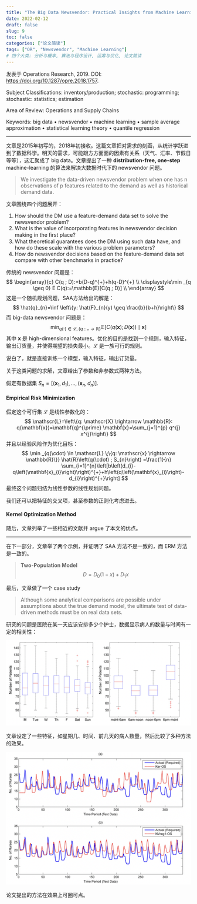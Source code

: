 ```yaml
---
title: "The Big Data Newsvendor: Practical Insights from Machine Learning"
date: 2022-02-12
draft: false
slug: 9
toc: false
categories: ["论文简读"]
tags: ["OR", "Newsvendor", "Machine Learning"]
# 四个大类: 分析与概率, 算法与程序设计, 运筹与优化, 论文简读
---
```


发表于 Operations Research, 2019. DOI: https://doi.org/10.1287/opre.2018.1757.

Subject Classiﬁcations: inventory/production; stochastic: programming; stochastic: statistics; estimation 

Area of Review: Operations and Supply Chains

Keywords: big data • newsvendor • machine learning • sample average approximation • statistical learning theory • quantile regression

---

文章是2015年初写的，2018年初接收。这篇文章把对需求的刻画，从统计学跃进到了数据科学。明天的需求，可能跟方方面面的因素有关系（天气、汇率、节假日等等），这汇聚成了 big data。文章提出了一种 **distribution-free, one-step** machine-learning 的算法来解决大数据时代下的 newsvendor 问题。

> We investigate the data-driven newsvendor problem when one has n observations of p features related to the demand as well as historical demand data.

文章围绕四个问题展开：

1. How should the DM use a feature-demand data set to solve the newsvendor problem?
2. What is the value of incorporating features in newsvendor decision making in the ﬁrst place?
3. What theoretical guarantees does the DM using such data have, and how do these scale with the various problem parameters?
4. How do newsvendor decisions based on the feature-demand data set compare with other benchmarks in practice?



传统的 newsvendor 问题是：
$$
\begin{array}{c}
C(q ; D):=b(D-q)^{+}+h(q-D)^{+} \\
\displaystyle\min _{q \geq 0} E C(q):=\mathbb{E}[C(q ; D)] \\
\end{array}
$$
这是一个随机规划问题，SAA方法给出的解是：
$$
\hat{q}_{n}=\inf \left\{y: \hat{F}_{n}(y) \geq \frac{b}{b+h}\right\}
$$
而 big-data newsvendor 问题是：
$$
\min _{q(\cdot) \in \mathscr{L},\{q: \mathscr{x} \rightarrow \mathbb{R}\}} \mathbb{E}[C(q(\mathbf{x}) ; D(\mathbf{x})) \mid \mathbf{x}]
$$
其中 $\mathbf{x}$ 是 high-dimensional features。优化的目的是找到一个规则，输入特征，输出订货量，并使得期望的损失最小。$\mathscr{L}$ 是一族可行的规则。

说白了，就是直接训练一个模型，输入特征，输出订货量。



关于这类问题的求解，文章给出了参数和非参数式两种方法。

假定有数据集 $S_n = [(\mathbf{x}_1, d_1), \dots, (\mathbf{x}_n, d_n)]$.



#### Empirical Risk Minimization

假定这个可行集 $\mathscr{L}$  是线性参数化的：
$$
\mathscr{L}=\left\{q: \mathscr{X} \rightarrow \mathbb{R}: q(\mathbf{x})=\mathbf{q}^{\prime} \mathbf{x}=\sum_{j=1}^{p} q^{j} x^{j}\right\}
$$
并且以经验风险作为优化目标：
$$
\min _{q(\cdot) \in \mathscr{L} \;\{q: \mathscr{x} \rightarrow \mathbb{R}\}} \hat{R}\left(q(\cdot) ; S_{n}\right) =\frac{1}{n} \sum_{i=1}^{n}\left[b\left(d_{i}-q\left(\mathbf{x}_{i}\right)\right)^{+}+h\left(q\left(\mathbf{x}_{i}\right)-d_{i}\right)^{+}\right]
$$
最终这个问题归结为线性参数的线性规划问题。

我们还可以把特征的交叉项，甚至参数的正则化考虑进去。



#### Kernel Optimization Method





随后，文章列举了一些相近的文献并 argue 了本文的优点。



---

在下一部分，文章举了两个示例，并证明了 SAA 方法不是一致的，而 ERM 方法是一致的。

> **Two-Population Model**
> $$
> D=D_{0}(1-x)+D_{1} x
> $$







最后，文章做了一个 case study

> Although some analytical comparisons are possible under assumptions about the true demand model, the ultimate test of data-driven methods must be on real data sets.

研究的问题是医院在某一天应该安排多少个护士，数据显示病人的数量与时间有一定的相关性：

<img src="../figures/9/image-20220213230314335.png" alt="image-20220213230314335" style="zoom:50%;" />

文章设定了一些特征，如星期几、时间、前几天的病人数量，然后比较了多种方法的效果。

<img src="../figures/9/image-20220214000418419.png" alt="image-20220214000418419" style="zoom: 50%;" />



论文提出的方法在效果上可圈可点。




<!-- 
因为 newsvendor 问题是 zero lead-time 的，如果把它应用到 inventory control 上，如何设计好的特征将是一个重要的问题！

算法层面，每天都能新增一个训练样本，怎样设计计算效率高的算法。
 -->
